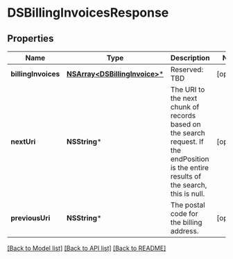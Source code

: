 # DSBillingInvoicesResponse

## Properties
Name | Type | Description | Notes
------------ | ------------- | ------------- | -------------
**billingInvoices** | [**NSArray&lt;DSBillingInvoice&gt;***](DSBillingInvoice.md) | Reserved: TBD | [optional] 
**nextUri** | **NSString*** | The URI to the next chunk of records based on the search request. If the endPosition is the entire results of the search, this is null.  | [optional] 
**previousUri** | **NSString*** | The postal code for the billing address. | [optional] 

[[Back to Model list]](../README.md#documentation-for-models) [[Back to API list]](../README.md#documentation-for-api-endpoints) [[Back to README]](../README.md)


